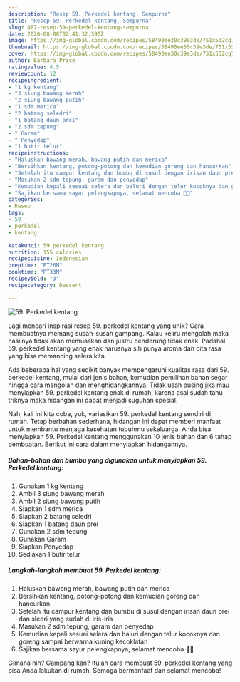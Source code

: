 ```yaml
---
description: "Resep 59. Perkedel kentang, Sempurna"
title: "Resep 59. Perkedel kentang, Sempurna"
slug: 487-resep-59-perkedel-kentang-sempurna
date: 2020-08-06T02:41:32.595Z
image: https://img-global.cpcdn.com/recipes/58490ee30c39e3de/751x532cq70/59-perkedel-kentang-foto-resep-utama.jpg
thumbnail: https://img-global.cpcdn.com/recipes/58490ee30c39e3de/751x532cq70/59-perkedel-kentang-foto-resep-utama.jpg
cover: https://img-global.cpcdn.com/recipes/58490ee30c39e3de/751x532cq70/59-perkedel-kentang-foto-resep-utama.jpg
author: Barbara Price
ratingvalue: 4.5
reviewcount: 12
recipeingredient:
- "1 kg kentang"
- "3 siung bawang merah"
- "2 siung bawang putih"
- "1 sdm merica"
- "2 batang seledri"
- "1 batang daun prei"
- "2 sdm tepung"
- " Garam"
- " Penyedap"
- "1 butir telur"
recipeinstructions:
- "Haluskan bawang merah, bawang putih dan merica"
- "Bersihkan kentang, potong-potong dan kemudian goreng dan hancurkan"
- "Setelah itu campur kentang dan bumbu di susul dengan irisan daun prei dan sledri yang sudah di iris-iris"
- "Masukan 2 sdm tepung, garam dan penyedap"
- "Kemudian kepali sesuai selera dan baluri dengan telur kocoknya dan goreng sampai berwarna kuning kecoklatan"
- "Sajikan bersama sayur pelengkapnya, selamat mencoba 🙏🏻"
categories:
- Resep
tags:
- 59
- perkedel
- kentang

katakunci: 59 perkedel kentang 
nutrition: 155 calories
recipecuisine: Indonesian
preptime: "PT26M"
cooktime: "PT33M"
recipeyield: "3"
recipecategory: Dessert

---
```



![59. Perkedel kentang](https://img-global.cpcdn.com/recipes/58490ee30c39e3de/751x532cq70/59-perkedel-kentang-foto-resep-utama.jpg)

Lagi mencari inspirasi resep 59. perkedel kentang yang unik? Cara membuatnya memang susah-susah gampang. Kalau keliru mengolah maka hasilnya tidak akan memuaskan dan justru cenderung tidak enak. Padahal 59. perkedel kentang yang enak harusnya sih punya aroma dan cita rasa yang bisa memancing selera kita.



Ada beberapa hal yang sedikit banyak mempengaruhi kualitas rasa dari 59. perkedel kentang, mulai dari jenis bahan, kemudian pemilihan bahan segar hingga cara mengolah dan menghidangkannya. Tidak usah pusing jika mau menyiapkan 59. perkedel kentang enak di rumah, karena asal sudah tahu triknya maka hidangan ini dapat menjadi suguhan spesial.


Nah, kali ini kita coba, yuk, variasikan 59. perkedel kentang sendiri di rumah. Tetap berbahan sederhana, hidangan ini dapat memberi manfaat untuk membantu menjaga kesehatan tubuhmu sekeluarga. Anda bisa menyiapkan 59. Perkedel kentang menggunakan 10 jenis bahan dan 6 tahap pembuatan. Berikut ini cara dalam menyiapkan hidangannya.

<!--inarticleads1-->

##### Bahan-bahan dan bumbu yang digunakan untuk menyiapkan 59. Perkedel kentang:

1. Gunakan 1 kg kentang
1. Ambil 3 siung bawang merah
1. Ambil 2 siung bawang putih
1. Siapkan 1 sdm merica
1. Siapkan 2 batang seledri
1. Siapkan 1 batang daun prei
1. Gunakan 2 sdm tepung
1. Gunakan  Garam
1. Siapkan  Penyedap
1. Sediakan 1 butir telur




<!--inarticleads2-->

##### Langkah-langkah membuat 59. Perkedel kentang:

1. Haluskan bawang merah, bawang putih dan merica
1. Bersihkan kentang, potong-potong dan kemudian goreng dan hancurkan
1. Setelah itu campur kentang dan bumbu di susul dengan irisan daun prei dan sledri yang sudah di iris-iris
1. Masukan 2 sdm tepung, garam dan penyedap
1. Kemudian kepali sesuai selera dan baluri dengan telur kocoknya dan goreng sampai berwarna kuning kecoklatan
1. Sajikan bersama sayur pelengkapnya, selamat mencoba 🙏🏻




Gimana nih? Gampang kan? Itulah cara membuat 59. perkedel kentang yang bisa Anda lakukan di rumah. Semoga bermanfaat dan selamat mencoba!
